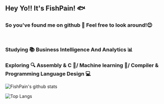 ## Hey Yo!! It's FishPain! 🐟
### So you've found me on github 👀 Feel free to look around!😊
<br>

### Studying 📚 Business Intelligence And Analytics 📊
### Exploring 🔍 Assembly & C 👾/ Machine learning 🤖/ Compiler & Programming Language Design 💻

![FishPain's github stats](https://github-readme-stats.vercel.app/api?username=FishPain&show_icons=true&hide_border=true&theme=tokyonight&count_private=true)

![Top Langs](https://github-readme-stats.vercel.app/api/top-langs/?username=FishPain&show_icons=true&hide_border=true&theme=tokyonight&layout=compact)

